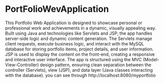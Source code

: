 # PortFolioWevApplication
This Portfolio Web Application is designed to showcase personal or professional work and achievements in a dynamic, visually appealing way. Built using Java and technologies like Servlets and JSP, the app handles server-side logic and dynamic content generation. The Servlets manage client requests, execute business logic, and interact with the MySQL database for storing portfolio items, project details, and user information. JSP is used to display the content on the front-end, creating a responsive and interactive user interface. The app is structured using the MVC (Model-View-Controller) design pattern, ensuring clean separation between the controller (Servlets), view (JSP), and data layer (Java classes interacting with the database). you can see through http://localhost:8080/myportfolio
